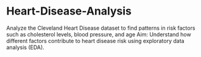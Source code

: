 # Heart-Disease-Analysis
  Analyze the Cleveland Heart Disease dataset to find patterns in risk factors such as cholesterol levels, blood pressure, and age Aim: Understand how different factors contribute to heart disease risk using exploratory data analysis (EDA).

